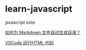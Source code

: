# learn-javascript
javascript note

[如何为 Markdown 文件自动生成目录？](https://www.jianshu.com/p/4721ddd27027)

[VSCode 运行HTML 代码](https://www.jianshu.com/p/61c2064971bb)